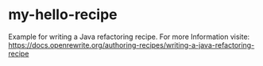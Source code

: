 # my-hello-recipe
Example for writing a Java refactoring recipe.
For more Information visite: https://docs.openrewrite.org/authoring-recipes/writing-a-java-refactoring-recipe
